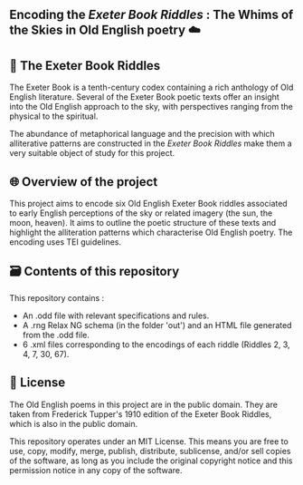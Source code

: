 ## Encoding the _Exeter Book Riddles_ : The Whims of the Skies in Old English poetry ☁️

## 🎲 The Exeter Book Riddles 

The Exeter Book is a tenth-century codex containing a rich anthology of Old English literature. Several of the Exeter Book poetic texts offer an insight into the Old English approach to the sky, with perspectives ranging from the physical to the spiritual.

The abundance of metaphorical language and the precision with which alliterative patterns are constructed in the _Exeter Book Riddles_ make them a very suitable object of study for this project.

## 🌐 Overview of the project 

This project aims to encode six Old English Exeter Book riddles associated to early English perceptions of the sky or related imagery (the sun, the moon, heaven). It aims to outline the poetic structure of these texts and highlight the alliteration patterns which characterise Old English poetry. The encoding uses TEI guidelines.

## 🗃️ Contents of this repository 

This repository contains :
* An .odd file with relevant specifications and rules.
* A .rng Relax NG schema (in the folder 'out') and an HTML file generated from the .odd file.
* 6 .xml files corresponding to the encodings of each riddle (Riddles 2, 3, 4, 7, 30, 67).


## 📂 License

The Old English poems in this project are in the public domain. They are taken from Frederick Tupper's 1910 edition of the Exeter Book Riddles, which is also in the public domain.

This repository operates under an MIT License. This means you are free to use, copy, modify, merge, publish, distribute, sublicense, and/or sell copies of the software, as long as you include the original copyright notice and this permission notice in any copy of the software.

